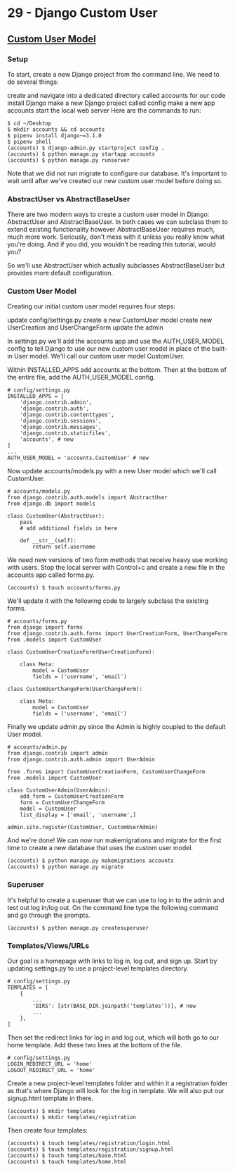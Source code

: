 # 29 - Django Custom User

## [Custom User Model](https://learndjango.com/tutorials/django-custom-user-model)

### Setup

To start, create a new Django project from the command line. We need to do several things:

create and navigate into a dedicated directory called accounts for our code
install Django
make a new Django project called config
make a new app accounts
start the local web server
Here are the commands to run:

```
$ cd ~/Desktop
$ mkdir accounts && cd accounts
$ pipenv install django~=3.1.0
$ pipenv shell
(accounts) $ django-admin.py startproject config .
(accounts) $ python manage.py startapp accounts
(accounts) $ python manage.py runserver
```

Note that we did not run migrate to configure our database. It's important to wait until after we've created our new custom user model before doing so.

### AbstractUser vs AbstractBaseUser

There are two modern ways to create a custom user model in Django: AbstractUser and AbstractBaseUser. In both cases we can subclass them to extend existing functionality however AbstractBaseUser requires much, much more work. Seriously, don't mess with it unless you really know what you're doing. And if you did, you wouldn't be reading this tutorial, would you?

So we'll use AbstractUser which actually subclasses AbstractBaseUser but provides more default configuration.

### Custom User Model

Creating our initial custom user model requires four steps:

update config/settings.py
create a new CustomUser model
create new UserCreation and UserChangeForm
update the admin

In settings.py we'll add the accounts app and use the AUTH_USER_MODEL config to tell Django to use our new custom user model in place of the built-in User model. We'll call our custom user model CustomUser.

Within INSTALLED_APPS add accounts at the bottom. Then at the bottom of the entire file, add the AUTH_USER_MODEL config.

```
# config/settings.py
INSTALLED_APPS = [
    'django.contrib.admin',
    'django.contrib.auth',
    'django.contrib.contenttypes',
    'django.contrib.sessions',
    'django.contrib.messages',
    'django.contrib.staticfiles',
    'accounts', # new
]
...
AUTH_USER_MODEL = 'accounts.CustomUser' # new
```

Now update accounts/models.py with a new User model which we'll call CustomUser.

```
# accounts/models.py
from django.contrib.auth.models import AbstractUser
from django.db import models

class CustomUser(AbstractUser):
    pass
    # add additional fields in here

    def __str__(self):
        return self.username
```

We need new versions of two form methods that receive heavy use working with users. Stop the local server with Control+c and create a new file in the accounts app called forms.py.

```
(accounts) $ touch accounts/forms.py
```

We'll update it with the following code to largely subclass the existing forms.

```
# accounts/forms.py
from django import forms
from django.contrib.auth.forms import UserCreationForm, UserChangeForm
from .models import CustomUser

class CustomUserCreationForm(UserCreationForm):

    class Meta:
        model = CustomUser
        fields = ('username', 'email')

class CustomUserChangeForm(UserChangeForm):

    class Meta:
        model = CustomUser
        fields = ('username', 'email')
```

Finally we update admin.py since the Admin is highly coupled to the default User model.

```
# accounts/admin.py
from django.contrib import admin
from django.contrib.auth.admin import UserAdmin

from .forms import CustomUserCreationForm, CustomUserChangeForm
from .models import CustomUser

class CustomUserAdmin(UserAdmin):
    add_form = CustomUserCreationForm
    form = CustomUserChangeForm
    model = CustomUser
    list_display = ['email', 'username',]

admin.site.register(CustomUser, CustomUserAdmin)
```

And we're done! We can now run makemigrations and migrate for the first time to create a new database that uses the custom user model.

```
(accounts) $ python manage.py makemigrations accounts
(accounts) $ python manage.py migrate
```

### Superuser

It's helpful to create a superuser that we can use to log in to the admin and test out log in/log out. On the command line type the following command and go through the prompts.

```
(accounts) $ python manage.py createsuperuser
```

### Templates/Views/URLs

Our goal is a homepage with links to log in, log out, and sign up. Start by updating settings.py to use a project-level templates directory.

```
# config/settings.py
TEMPLATES = [
    {
        ...
        'DIRS': [str(BASE_DIR.joinpath('templates'))], # new
        ...
    },
]
```

Then set the redirect links for log in and log out, which will both go to our home template. Add these two lines at the bottom of the file.

```
# config/settings.py
LOGIN_REDIRECT_URL = 'home'
LOGOUT_REDIRECT_URL = 'home'
```

Create a new project-level templates folder and within it a registration folder as that's where Django will look for the log in template. We will also put our signup.html template in there.

```
(accounts) $ mkdir templates
(accounts) $ mkdir templates/registration
```

Then create four templates:

```
(accounts) $ touch templates/registration/login.html
(accounts) $ touch templates/registration/signup.html
(accounts) $ touch templates/base.html
(accounts) $ touch templates/home.html
```
